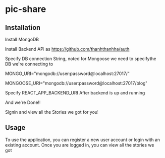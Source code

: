 # pic-share

## Installation

Install MongoDB

Install Backend API as https://github.com/thanhthanhha/auth 

Specify DB connection String, noted for Mongoose we need to specifythe DB we're connecting to

MONGO_URI="mongodb://user:password@localhost:27017/"

MONGOOSE_URI="mongodb://user:password@localhost:27017/blog"

Specify REACT_APP_BACKEND_URI After backend is up and running

And we're Done!!

Signin and view all the Stories we got for you!

## Usage

To use the application, you can register a new user account or login with an existing account. Once you are logged in, you can view all the stories we got



